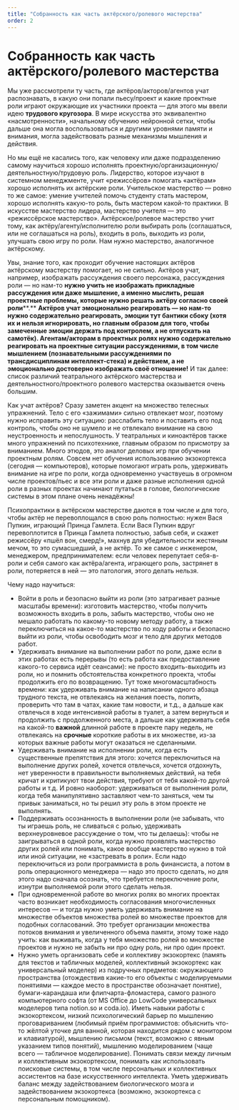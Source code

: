 ```yaml
---
title: "Собранность как часть актёрского/ролевого мастерства"
order: 2
---
```


# Собранность как часть актёрского/ролевого мастерства

Мы уже рассмотрели ту часть, где актёров/акторов/агентов учат распознавать, в какую они попали пьесу/проект и какие проектные роли играют окружающие их участники проекта — для этого мы ввели идею **трудового кругозора**. В мире искусства это эквивалентно «насмотренности», начальному обучению нейронной сетки, чтобы дальше она могла воспользоваться и другими уровнями памяти и внимания, могла задействовать разные механизмы мышления и действия.

Но мы ещё не касались того, как человеку или даже подразделению самому научиться хорошо исполнять проектную/организационную/деятельностную/трудовую роль. Лидерство, которое изучают в системном менеджменте, учит «режиссёров» помогать «актёрам» хорошо исполнять их актёрские роли. Учительское мастерство — ровно то же самое: умение учителей помочь студенту стать мастером, хорошо исполнять какую-то роль, быть мастером какой-то практики. В искусстве мастерство лидера, мастерство учителя — это «режиссёрское мастерство». Актёрское/ролевое мастерство учит тому, как актёру/агенту/исполнителю роли выбирать роль (соглашаться, или не соглашаться на роль), входить в роль, выходить из роли, улучшать свою игру по роли. Нам нужно мастерство, аналогичное актёрскому.

Увы, знание того, как проходит обучение настоящих актёров актёрскому мастерству помогает, но не сильно. Актёров учат, например, изображать рассуждения своего персонажа, рассуждения роли — но нам-то **нужно учить не изображать прикладные рассуждения или даже мышление, а именно мыслить, решая проектные проблемы, которые нужно решать актёру согласно своей роли****.** **Актёров учат эмоционально реагировать — но нам-то нужно содержательно реагировать, эмоции тут бантики сбоку (хотя их и нельзя игнорировать, но главным образом для того, чтобы замеченные эмоции держать под контролем, а не отпускать на самотёк). Агентам/акторам в проектных ролях нужно содержательно реагировать на проектные ситуации рассуждениями, в том числе мышлением (познавательными рассуждениями по трансдисциплинам интеллект-стека) и действием, а не эмоционально достоверно изображать своё отношение!** И так далее: список различий театрального актёрского мастерства и деятельностного/проектного ролевого мастерства оказывается очень большим.

Как учат актёров? Сразу заметен акцент на множество телесных упражнений. Тело с его «зажимами» сильно отвлекает мозг, поэтому нужно исправить эту ситуацию: расслабить тело и поставить его под контроль, чтобы оно не шумело и не отвлекало внимание на свою неустроенность и непослушность. У театральных и киноактёров также много упражнений по психотехнике, главным образом по присмотру за вниманием. Много этюдов, это аналог деловых игр при обучении проектным ролям. Совсем нет обучения использованию экзокортекса (сегодня — компьютеров), которые помогают играть роль, удерживать внимание на игре по роли, когда одновременно участвуешь в огромном числе проектов/пьес и все эти роли и даже разные исполнения одной роли в разных проектах начинают путаться в голове, биологические системы в этом плане очень ненадёжны!

Психопрактики в актёрском мастерстве даются в том числе и для того, чтобы актёр не перевоплощался в свою роль полностью: нужен Вася Пупкин, играющий Принца Гамлета. Если Вася Пупкин вдруг перевоплотится в Принца Гамлета полностью, забыв себя, и скажет режиссёру «пшёл вон, смерд!», махнув для убедительности жестяным мечом, то это сумасшедший, а не актёр. То же самое с инженером, менеджером, предпринимателем: если человек перепутает себя-в-роли и себя самого как актёра/агента, играющего роль, застрянет в роли, потеряется в ней — это патология, этого делать нельзя.

Чему надо научиться:

* Войти в роль и безопасно выйти из роли (это затрагивает разные масштабы времени): изготовить мастерство, чтобы получить возможность входить в роль, забыть мастерство, чтобы оно не мешало работать по какому-то новому методу работу, а также переключиться на какое-то мастерство по ходу работы и безопасно выйти из роли, чтобы освободить мозг и тело для других методов работ.
* Удерживать внимание на выполнении работ по роли, даже если в этих работах есть перерывы (то есть работа как предоставление какого-то сервиса идёт сеансами): не просто входить-выходить из роли, но и помнить обстоятельства конкретного проекта, чтобы продолжить его по возвращению. Тут тоже многомасштабность времени: как удерживать внимание на написании одного абзаца трудного текста, не отвлекаясь на желания поесть, попить, проверить что там в чатах, какие там новости, и т.д., а дальше как отвлечься в ходе интенсивной работы в туалет, а затем вернуться и продолжить с продолженного места, а дальше как удерживать себя на какой-то **важной** длинной работе в проекте пару недель, не отвлекаясь на **срочные** короткие работы в их множестве, из-за которых важные работы могут оказаться не сделанными.
* Удерживать внимание на исполнении роли, когда есть существенные препятствия для этого: хочется переключиться на выполнение других ролей, хочется отвлечься, хочется отдохнуть, нет уверенности в правильности выполняемых действий, на тебя кричат и критикуют твои действия, требуют от тебя какой-то другой работы и т.д. И ровно наоборот: удерживаться от выполнения роли, когда тебя манипулятивно заставляют чем-то заняться, чем ты привык заниматься, но ты решил эту роль в этом проекте не выполнять.
* Поддерживать осознанность в выполнении роли (не забывать, что ты играешь роль, не сливаться с ролью, удерживать верхнеуровневое рассуждение о том, что ты делаешь): чтобы не заигрываться в одной роли, когда нужно проявлять мастерство других ролей или понимать, какое вообще мастерство нужно в той или иной ситуации, не «застревать в роли». Если надо переключиться из роли программиста в роль финансиста, а потом в роль операционного менеджера — надо это просто сделать, но для этого надо сначала осознать, что требуется переключение роли, изнутри выполняемой роли этого сделать нельзя.
* При одновременной работе во многих ролях во многих проектах часто возникает необходимость согласования многочисленных интересов — и тогда нужно уметь удерживать внимание на множестве объектов множества ролей во множестве проектов для подобных согласований. Это требует организации множества потоков внимания и увеличенного объема памяти, этому тоже надо учить: как выживать, когда у тебя множество ролей во множестве проектов и нужно не забыть ни про одну роль, ни про один проект.
* Нужно уметь организовать себе и коллективу экзокортекс (память для текстов и табличных моделей, коллективный экзокортекс как универсальный моделер) из подручных предметов: окружающего пространства (отождествив какие-то его объекты с моделируемыми понятиями — каждое место в пространстве обозначает понятие), бумаги-карандаша или флипчарта-фломастера, самого разного компьютерного софта (от MS Office до LowCode универсальных моделеров типа notion.so и coda.io). Иметь навыки работы с экзокортексом, низкий психологический барьер по мышлению проговариванием (любимый приём программистов: объяснить что-то жёлтой уточке для ванной, которая находится рядом с монитором и клавиатурой), мышлению письмом (текст, возможно с явным указанием типов понятий), мышлению моделированием (чаще всего — табличное моделирование). Понимать связи между личным и коллективным экзокортексом, понимать как использовать поисковые системы, в том числе персональных и коллективных ассистентов на базе искусственного интеллекта. Уметь удерживать баланс между задействованием биологического мозга и задействованием экзокортекса (возможно, экзокортекса с персональным помощником).